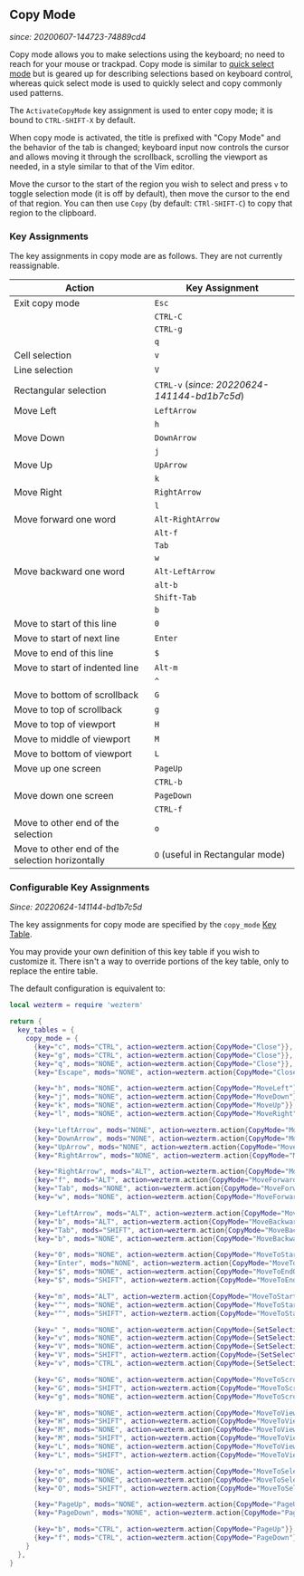 ## Copy Mode

*since: 20200607-144723-74889cd4*

Copy mode allows you to make selections using the keyboard; no need to reach
for your mouse or trackpad.  Copy mode is similar to [quick select
  mode](quickselect.md) but is geared up for describing selections based on
keyboard control, whereas quick select mode is used to quickly select and
copy commonly used patterns.

The `ActivateCopyMode` key assignment is used to enter copy mode; it is
bound to `CTRL-SHIFT-X` by default.

When copy mode is activated, the title is prefixed with "Copy Mode" and
the behavior of the tab is changed; keyboard input now controls the
cursor and allows moving it through the scrollback, scrolling the viewport
as needed, in a style similar to that of the Vim editor.

Move the cursor to the start of the region you wish to select and press `v` to
toggle selection mode (it is off by default), then move the cursor to the end
of that region.  You can then use `Copy` (by default: `CTRl-SHIFT-C`) to copy
that region to the clipboard.

### Key Assignments

The key assignments in copy mode are as follows.  They are not currently
reassignable.

| Action  |  Key Assignment |
|---------|-------------------|
| Exit copy mode | `Esc`      |
|                | `CTRL-C`   |
|                | `CTRL-g`   |
|                | `q`        |
| Cell selection | `v` |
| Line selection | `V` |
| Rectangular selection | `CTRL-v` (*since: 20220624-141144-bd1b7c5d*)|
| Move Left      | `LeftArrow`|
|                | `h`        |
| Move Down      | `DownArrow`|
|                | `j`        |
| Move Up        | `UpArrow`  |
|                | `k`        |
| Move Right     | `RightArrow`|
|                | `l`         |
| Move forward one word | `Alt-RightArrow` |
|                       | `Alt-f`          |
|                       | `Tab`            |
|                       | `w`              |
| Move backward one word| `Alt-LeftArrow` |
|                       | `alt-b`         |
|                       | `Shift-Tab`     |
|                       | `b`             |
| Move to start of this line     | `0` |
| Move to start of next line     | `Enter` |
| Move to end of this line       | `$` |
| Move to start of indented line | `Alt-m` |
|                                | `^` |
| Move to bottom of scrollback   | `G` |
| Move to top of scrollback      | `g` |
| Move to top of viewport        | `H` |
| Move to middle of viewport     | `M` |
| Move to bottom of viewport     | `L` |
| Move up one screen             | `PageUp` |
|                                | `CTRL-b` |
| Move down one screen           | `PageDown` |
|                                | `CTRL-f`   |
| Move to other end of the selection| `o` |
| Move to other end of the selection horizontally| `O` (useful in Rectangular mode) |

### Configurable Key Assignments

*Since: 20220624-141144-bd1b7c5d*

The key assignments for copy mode are specified by the `copy_mode` [Key Table](config/key-tables.md).

You may provide your own definition of this key table if you wish to customize it.
There isn't a way to override portions of the key table, only to replace the entire table.

The default configuration is equivalent to:

```lua
local wezterm = require 'wezterm'

return {
  key_tables = {
    copy_mode = {
      {key="c", mods="CTRL", action=wezterm.action{CopyMode="Close"}},
      {key="g", mods="CTRL", action=wezterm.action{CopyMode="Close"}},
      {key="q", mods="NONE", action=wezterm.action{CopyMode="Close"}},
      {key="Escape", mods="NONE", action=wezterm.action{CopyMode="Close"}},

      {key="h", mods="NONE", action=wezterm.action{CopyMode="MoveLeft"}},
      {key="j", mods="NONE", action=wezterm.action{CopyMode="MoveDown"}},
      {key="k", mods="NONE", action=wezterm.action{CopyMode="MoveUp"}},
      {key="l", mods="NONE", action=wezterm.action{CopyMode="MoveRight"}},

      {key="LeftArrow", mods="NONE", action=wezterm.action{CopyMode="MoveLeft"}},
      {key="DownArrow", mods="NONE", action=wezterm.action{CopyMode="MoveDown"}},
      {key="UpArrow", mods="NONE", action=wezterm.action{CopyMode="MoveUp"}},
      {key="RightArrow", mods="NONE", action=wezterm.action{CopyMode="MoveRight"}},

      {key="RightArrow", mods="ALT", action=wezterm.action{CopyMode="MoveForwardWord"}},
      {key="f", mods="ALT", action=wezterm.action{CopyMode="MoveForwardWord"}},
      {key="Tab", mods="NONE", action=wezterm.action{CopyMode="MoveForwardWord"}},
      {key="w", mods="NONE", action=wezterm.action{CopyMode="MoveForwardWord"}},

      {key="LeftArrow", mods="ALT", action=wezterm.action{CopyMode="MoveBackwardWord"}},
      {key="b", mods="ALT", action=wezterm.action{CopyMode="MoveBackwardWord"}},
      {key="Tab", mods="SHIFT", action=wezterm.action{CopyMode="MoveBackwardWord"}},
      {key="b", mods="NONE", action=wezterm.action{CopyMode="MoveBackwardWord"}},

      {key="0", mods="NONE", action=wezterm.action{CopyMode="MoveToStartOfLine"}},
      {key="Enter", mods="NONE", action=wezterm.action{CopyMode="MoveToStartOfNextLine"}},
      {key="$", mods="NONE", action=wezterm.action{CopyMode="MoveToEndOfLineContent"}},
      {key="$", mods="SHIFT", action=wezterm.action{CopyMode="MoveToEndOfLineContent"}},

      {key="m", mods="ALT", action=wezterm.action{CopyMode="MoveToStartOfLineContent"}},
      {key="^", mods="NONE", action=wezterm.action{CopyMode="MoveToStartOfLineContent"}},
      {key="^", mods="SHIFT", action=wezterm.action{CopyMode="MoveToStartOfLineContent"}},

      {key=" ", mods="NONE", action=wezterm.action{CopyMode={SetSelectionMode="Cell"}}},
      {key="v", mods="NONE", action=wezterm.action{CopyMode={SetSelectionMode="Cell"}}},
      {key="V", mods="NONE", action=wezterm.action{CopyMode={SetSelectionMode="Line"}}},
      {key="V", mods="SHIFT", action=wezterm.action{CopyMode={SetSelectionMode="Line"}}},
      {key="v", mods="CTRL", action=wezterm.action{CopyMode={SetSelectionMode="Block"}}},

      {key="G", mods="NONE", action=wezterm.action{CopyMode="MoveToScrollbackBottom"}},
      {key="G", mods="SHIFT", action=wezterm.action{CopyMode="MoveToScrollbackBottom"}},
      {key="g", mods="NONE", action=wezterm.action{CopyMode="MoveToScrollbackTop"}},

      {key="H", mods="NONE", action=wezterm.action{CopyMode="MoveToViewportTop"}},
      {key="H", mods="SHIFT", action=wezterm.action{CopyMode="MoveToViewportTop"}},
      {key="M", mods="NONE", action=wezterm.action{CopyMode="MoveToViewportMiddle"}},
      {key="M", mods="SHIFT", action=wezterm.action{CopyMode="MoveToViewportMiddle"}},
      {key="L", mods="NONE", action=wezterm.action{CopyMode="MoveToViewportBottom"}},
      {key="L", mods="SHIFT", action=wezterm.action{CopyMode="MoveToViewportBottom"}},

      {key="o", mods="NONE", action=wezterm.action{CopyMode="MoveToSelectionOtherEnd"}},
      {key="O", mods="NONE", action=wezterm.action{CopyMode="MoveToSelectionOtherEndHoriz"}},
      {key="O", mods="SHIFT", action=wezterm.action{CopyMode="MoveToSelectionOtherEndHoriz"}},

      {key="PageUp", mods="NONE", action=wezterm.action{CopyMode="PageUp"}},
      {key="PageDown", mods="NONE", action=wezterm.action{CopyMode="PageDown"}},

      {key="b", mods="CTRL", action=wezterm.action{CopyMode="PageUp"}},
      {key="f", mods="CTRL", action=wezterm.action{CopyMode="PageDown"}},
    }
  },
}
```

